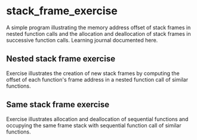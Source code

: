 # stack_frame_exercise
A simple program illustrating the memory address offset of stack frames in nested function calls and the allocation and deallocation of stack frames in successive function calls. Learning journal documented here.

## Nested stack frame exercise
Exercise illustrates the creation of new stack frames by computing the offset of each function's frame address in a nested function call of similar functions.

## Same stack frame exercise
Exercise illustrates allocation and deallocation of sequential functions and occupying the same frame stack with sequential function call of similar functions.